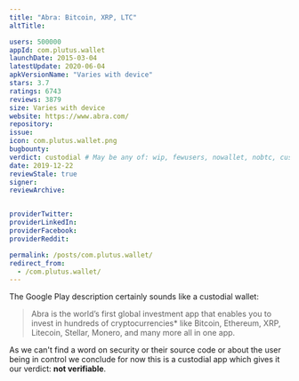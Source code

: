 ```yaml
---
title: "Abra: Bitcoin, XRP, LTC"
altTitle: 

users: 500000
appId: com.plutus.wallet
launchDate: 2015-03-04
latestUpdate: 2020-06-04
apkVersionName: "Varies with device"
stars: 3.7
ratings: 6743
reviews: 3879
size: Varies with device
website: https://www.abra.com/
repository: 
issue: 
icon: com.plutus.wallet.png
bugbounty: 
verdict: custodial # May be any of: wip, fewusers, nowallet, nobtc, custodial, nosource, nonverifiable, verifiable, bounty, defunct
date: 2019-12-22
reviewStale: true
signer: 
reviewArchive:


providerTwitter: 
providerLinkedIn: 
providerFacebook: 
providerReddit: 

permalink: /posts/com.plutus.wallet/
redirect_from:
  - /com.plutus.wallet/
---
```



The Google Play description certainly sounds like a custodial wallet:

> Abra is the world’s first global investment app that enables you to invest in
hundreds of cryptocurrencies* like Bitcoin, Ethereum, XRP, Litecoin, Stellar,
Monero, and many more all in one app.

As we can't find a word on security or their source code or about the user being
in control we conclude for now this is a custodial app which gives it our
verdict: **not verifiable**.
